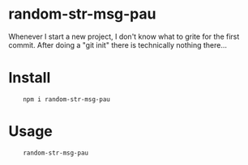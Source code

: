 # random-str-msg-pau

Whenever I start a new project, I don't know what to grite for the first commit. After doing a "git init" there is technically nothing there...

# Install

```npm
    npm i random-str-msg-pau
```

# Usage

```bash
    random-str-msg-pau
```


